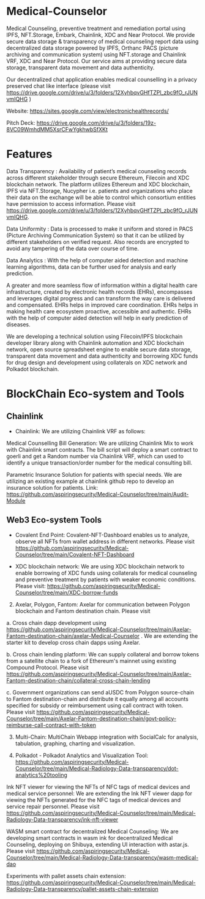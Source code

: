 # Medical-Counselor
Medical Counseling, preventive treatment and remediation portal using IPFS, NFT.Storage, Embark, Chainlink, XDC and Near Protocol. We provide secure data storage & transparency of medical counseling report data using decentralized data storage powered by IPFS, Orthanc PACS (picture archiving and communication system) using NFT.storage and Chainlink VRF, XDC and Near Protocol. Our service aims at providing secure data storage, transparent data movement and data authenticity.

Our decentralized chat application enables medical counselling in a privacy preserved chat like interface (please visit  https://drive.google.com/drive/u/3/folders/12XyhbqvGHfTZPl_zbc9fO_rJUNvmIQHG )

Website: https://sites.google.com/view/electronichealthrecords/

Pitch Deck: https://drive.google.com/drive/u/3/folders/19z-8VC09WmhdMM5XsrCFwYgkhwbSfXKt


# Features

Data Transparency : Availability of patient’s medical counseling records across different stakeholder through secure Ethereum, Filecoin and XDC blockchain network. The platform utilizes Ethereum and XDC blockchain, IPFS via NFT.Storage, Nucypher i.e. patients and organizations who place their data on the exchange will be able to control which consortium entities have permission to access information. Please visit https://drive.google.com/drive/u/3/folders/12XyhbqvGHfTZPl_zbc9fO_rJUNvmIQHG.

Data Uniformity : Data is processed to make it uniform and stored in PACS (Picture Archiving Communication System) so that it can be utilized by different stakeholders on verified request. Also records are encrypted to avoid any tampering of the data over course of time.

Data Analytics : With the help of computer aided detection and machine learning algorithms, data can be further used for analysis and early prediction.

A greater and more seamless flow of information within a digital health care infrastructure, created by electronic health records (EHRs), encompasses and leverages digital progress and can transform the way care is delivered and compensated. EHRs helps in improved care coordination. EHRs helps in making health care ecosystem proactive, accessible and authentic. EHRs with the help of computer aided detection will help in early prediction of diseases.

We are developing a technical solution using Filecoin/IPFS blockchain developer library along with Chainlink automation and XDC blockchain network, open source spreadsheet engine to enable secure data storage, transparent data movement and data authenticity and borrowing XDC funds for drug design and development using collaterals on XDC network and Polkadot blockchain.


# BlockChain Eco-system and Tools

## Chainlink

- Chainlink: We are utilizing Chainlink VRF as follows:

Medical Counselling Bill Generation: We are utilizing Chainlink Mix to work with Chainlink smart contracts. The bill script will deploy a smart contract to goerli and get a Random number via Chainlink VRF, which can used to identify a unique transaction/order number for the medical consulting bill.

Parametric Insurance Solution for patients with special needs. We are utilizing an existing example at chainlink github repo to develop an insurance solution for patients. Link: https://github.com/aspiringsecurity/Medical-Counselor/tree/main/Audit-Module


## Web3 Eco-system Tools

- Covalent End Point: Covalent-NFT-Dashboard enables us to analyze, observe all NFTs from wallet address in different networks. Please visit https://github.com/aspiringsecurity/Medical-Counselor/tree/main/Covalent-NFT-Dashboard

- XDC blockchain network: We are using XDC blockchain network to enable borrowing of XDC funds using collaterals for medical counseling and preventive treatment by patients with weaker economic conditions. Please visit: https://github.com/aspiringsecurity/Medical-Counselor/tree/main/XDC-borrow-funds


2.  Axelar, Polygon, Fantom: Axelar for communication between Polygon blockchain and Fantom destination chain. Please visit 

a. Cross chain dapp development using https://github.com/aspiringsecurity/Medical-Counselor/tree/main/Axelar-Fantom-destination-chain/axelar-Medical-Counselor . We are extending the starter kit to develop cross chain dapps using Axelar.

b. Cross chain lending platform: We can supply collateral and borrow tokens from a satellite chain to a fork of Ethereum's mainnet using existing Compound Protocol. Please visit https://github.com/aspiringsecurity/Medical-Counselor/tree/main/Axelar-Fantom-destination-chain/collateral-cross-chain-lending

c. Government organizations can send aUSDC from Polygon source-chain to Fantom destination-chain and distribute it equally among all accounts specified for subsidy or reimbursement using call contract with token. Please visit https://github.com/aspiringsecurity/Medical-Counselor/tree/main/Axelar-Fantom-destination-chain/govt-policy-reimburse-call-contract-with-token

3. Multi-Chain: MultiChain Webapp integration with SocialCalc for analysis, tabulation, graphing, charting and visualization.

4. Polkadot - Polkadot Analytics and Visualization Tool: https://github.com/aspiringsecurity/Medical-Counselor/tree/main/Medical-Radiology-Data-transparency/dot-analytics%20tooling

Ink NFT viewer for viewing the NFTs of NFC tags of medical devices and medical service personnel: We are extending the Ink NFT viewer dapp for viewing the NFTs generated for the NFC tags of medical devices and service repair personnel. Please visit https://github.com/aspiringsecurity/Medical-Counselor/tree/main/Medical-Radiology-Data-transparency/ink-nft-viewer

WASM smart contract for decentralized Medical Counseling: We are developing smart contracts in wasm ink for decentralized Medical Counseling, deploying on Shibuya, extending UI interaction with astar.js. Please visit https://github.com/aspiringsecurity/Medical-Counselor/tree/main/Medical-Radiology-Data-transparency/wasm-medical-dao

Experiments with pallet assets chain extension: https://github.com/aspiringsecurity/Medical-Counselor/tree/main/Medical-Radiology-Data-transparency/pallet-assets-chain-extension

